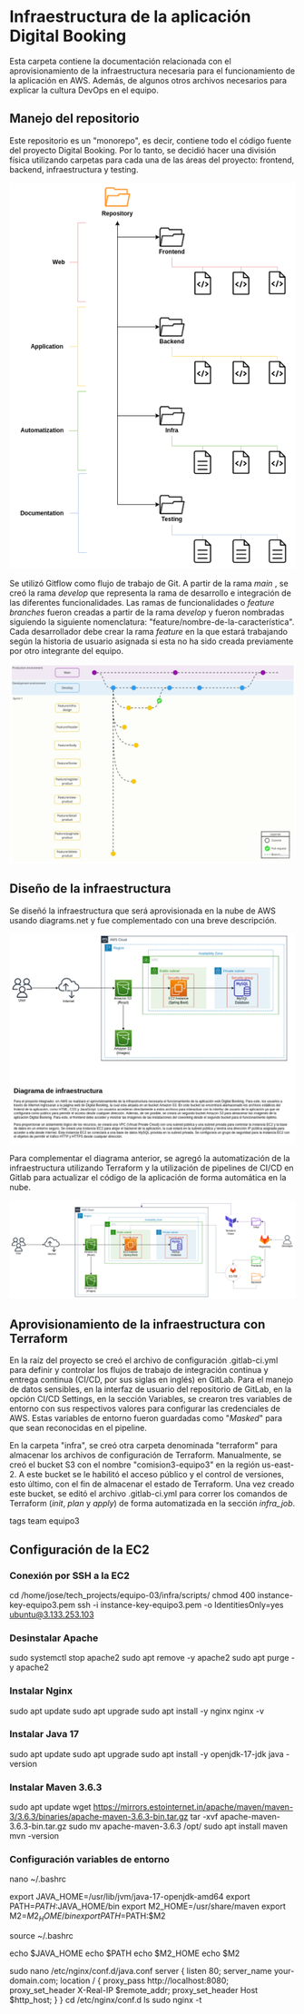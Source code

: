 # Infraestructura de la aplicación Digital Booking

Esta carpeta contiene la documentación relacionada con el aprovisionamiento de la infraestructura necesaria para el funcionamiento de la aplicación en AWS. Además, de algunos otros archivos necesarios para explicar la cultura DevOps en el equipo.

## Manejo del repositorio

Este repositorio es un "monorepo", es decir, contiene todo el código fuente del proyecto Digital Booking. Por lo tanto, se decidió hacer una división física utilizando carpetas para cada una de las áreas del proyecto: frontend, backend, infraestructura y testing.

![Estructura de carpetas](img/folderStructure.png)

Se utilizó Gitflow como flujo de trabajo de Git. A partir de la rama *main* , se creó la rama *develop* que representa la rama de desarrollo e integración de las diferentes funcionalidades. Las ramas de funcionalidades o *feature branches* fueron creadas a partir de la rama *develop* y fueron nombradas siguiendo la siguiente nomenclatura: "feature/nombre-de-la-característica". Cada desarrollador debe crear la rama *feature* en la que estará trabajando según la historia de usuario asignada si esta no ha sido creada previamente por otro integrante del equipo.

![Estructura de ramificación](img/branchingStrategy.jpg)

## Diseño de la infraestructura

Se diseñó la infraestructura que será aprovisionada en la nube de AWS usando diagrams.net y fue complementado con una breve descripción.

![Estructura de carpetas](img/infrastructureDiagram.png)

Para complementar el diagrama anterior, se agregó la automatización de la infraestructura utilizando Terraform y la utilización de pipelines de CI/CD en Gitlab para actualizar el código de la aplicación de forma automática en la nube. 

![Estructura de carpetas](img/infrastructuraDiagramAutomatization.png)

## Aprovisionamiento de la infraestructura con Terraform 

En la raíz del proyecto se creó el archivo de configuración .gitlab-ci.yml para definir y controlar los flujos de trabajo de integración continua y entrega continua (CI/CD, por sus siglas en inglés) en GitLab. Para el manejo de datos sensibles, en la interfaz de usuario del repositorio de GitLab, en la opción CI/CD Settings, en la sección Variables, se crearon tres variables de entorno con sus respectivos valores para configurar las credenciales de AWS. Estas variables de entorno fueron guardadas como "*Masked*" para que sean reconocidas en el pipeline. 

En la carpeta "infra", se creó otra carpeta denominada "terraform" para almacenar los archivos de configuración de Terraform. Manualmente, se creó el bucket S3 con el nombre "comision3-equipo3" en la región us-east-2. A este bucket se le habilitó el acceso público y el control de versiones, esto último, con el fin de almacenar el estado de Terraform. Una vez creado este bucket, se editó el archivo .gitlab-ci.yml para correr los comandos de Terraform (*init*, *plan* y *apply*) de forma automatizada en la sección *infra_job*. 

tags
team equipo3

## Configuración de la EC2

### Conexión por SSH a la EC2
cd /home/jose/tech_projects/equipo-03/infra/scripts/
chmod 400 instance-key-equipo3.pem
ssh -i instance-key-equipo3.pem -o IdentitiesOnly=yes ubuntu@3.133.253.103

### Desinstalar Apache
sudo systemctl stop apache2
sudo apt remove -y apache2
sudo apt purge -y apache2

### Instalar Nginx
sudo apt update
sudo apt upgrade
sudo apt install -y nginx
nginx -v

### Instalar Java 17
sudo apt update
sudo apt upgrade
sudo apt install -y openjdk-17-jdk
java -version

### Instalar Maven 3.6.3
sudo apt update
wget https://mirrors.estointernet.in/apache/maven/maven-3/3.6.3/binaries/apache-maven-3.6.3-bin.tar.gz
tar -xvf apache-maven-3.6.3-bin.tar.gz
sudo mv apache-maven-3.6.3 /opt/
sudo apt install maven
mvn -version

### Configuración variables de entorno 
nano ~/.bashrc

export JAVA_HOME=/usr/lib/jvm/java-17-openjdk-amd64
export PATH=$PATH:$JAVA_HOME/bin
export M2_HOME=/usr/share/maven
export M2=$M2_HOME/bin
export PATH=$PATH:$M2

source ~/.bashrc

echo $JAVA_HOME
echo $PATH
echo $M2_HOME
echo $M2


sudo nano /etc/nginx/conf.d/java.conf
server {
    listen 80;
    server_name your-domain.com;
    location / {
        proxy_pass http://localhost:8080;
        proxy_set_header X-Real-IP $remote_addr;
        proxy_set_header Host $http_host;
    }
}
cd /etc/nginx/conf.d
ls
sudo nginx -t